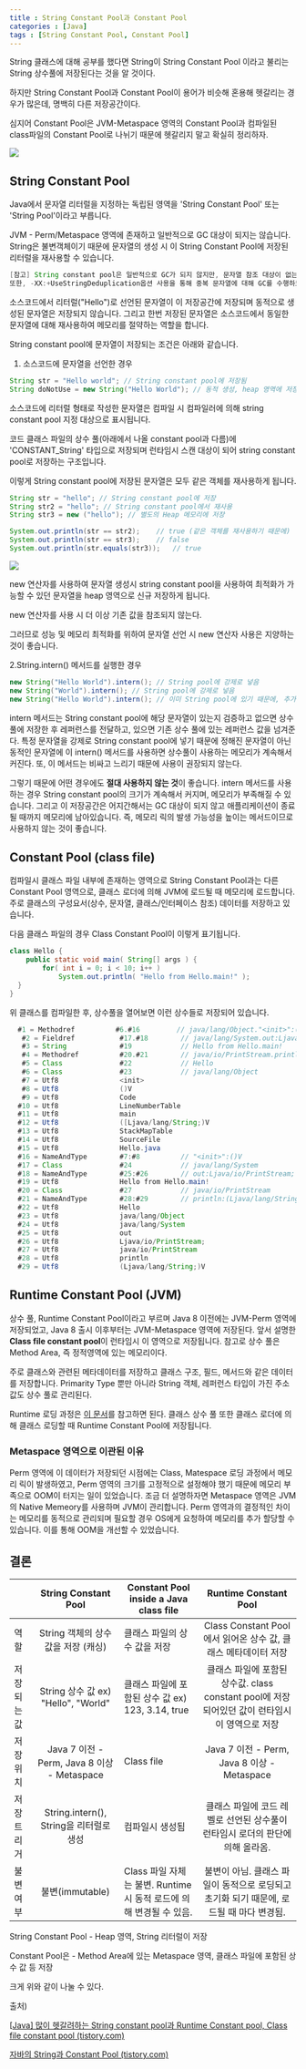 ```yaml
---
title : String Constant Pool과 Constant Pool
categories : [Java]
tags : [String Constant Pool, Constant Pool]
---
```


String 클래스에 대해 공부를 했다면 String이 String Constant Pool 이라고 불리는 String 상수풀에 저장된다는 것을 알 것이다.

하지만 String Constant Pool과 Constant Pool이 용어가 비슷해 혼용해 헷갈리는 경우가 많은데, 명백히 다른 저장공간이다.

심지어 Constant Pool은 JVM-Metaspace 영역의 Constant Pool과 컴파일된 class파일의 Constant Pool로 나뉘기 때문에 헷갈리지 말고 확실히 정리하자.

![](https://blog.kakaocdn.net/dn/eaJffC/btsgwMqYWOP/lWjjsBoXdDoUMWgrSr5ZCK/img.png)

## String Constant Pool

Java에서 문자열 리터럴을 지정하는 독립된 영역을 'String Constant Pool' 또는 'String Pool'이라고 부릅니다.

 JVM - Perm/Metaspace 영역에 존재하고 일반적으로 GC 대상이 되지는 않습니다. String은 불변객체이기 때문에 문자열의 생성 시 이 String Constant Pool에 저장된 리터럴을 재사용할 수 있습니다.

```java
[참고] String constant pool은 일반적으로 GC가 되지 않지만, 문자열 참조 대상이 없는 경우 선택적으로 GC 대상이 되기도 합니다. 
또한, -XX:+UseStringDeduplication옵션 사용을 통해 중복 문자열에 대해 GC를 수행하도록 트리거를 줄 수 있습니다. 자세한 내용은 여기를 참조해주세요.
```

소스코드에서 리터럴("Hello")로 선언된 문자열이 이 저장공간에 저장되며 동적으로 생성된 문자열은 저장되지 않습니다. 그리고 한번 저장된 문자열은 소스코드에서 동일한 문자열에 대해 재사용하여 메모리를 절약하는 역할을 합니다.

String constant pool에 문자열이 저장되는 조건은 아래와 같습니다.

1. 소스코드에 문자열을 선언한 경우

```java
String str = "Hello world"; // String constant pool에 저장됨
String doNotUse = new String("Hello World"); // 동적 생성, heap 영역에 저장됨
```

소스코드에 리터럴 형태로 작성한 문자열은 컴파일 시 컴파일러에 의해 string constant pool 지정 대상으로 표시됩니다.

코드 클래스 파일의 상수 풀(아래에서 나올 constant pool과 다름)에 'CONSTANT_String' 타입으로 저장되며 런타임시 스캔 대상이 되어 string constant pool로 저장하는 구조입니다.

이렇게 String constant pool에 저장된 문자열은 모두 같은 객체를 재사용하게 됩니다.

```java
String str = "hello"; // String constant pool에 저장
String str2 = "hello"; // String constant pool에서 재사용
String str3 = new ("hello"); // 별도의 Heap 메모리에 저장

System.out.println(str == str2);	// true (같은 객체를 재사용하기 때문에)
System.out.println(str == str3);	// false
System.out.println(str.equals(str3));	// true
```

![](https://blog.kakaocdn.net/dn/cotK5y/btsgCiZkpuA/Go6dv3XeaWJeR8hV71TUg0/img.png)

new 연산자를 사용하여 문자열 생성시 string constant pool을 사용하여 최적화가 가능할 수 있던 문자열을 heap 영역으로 신규 저장하게 됩니다. 

new 연산자를 사용 시 더 이상 기존 값을 참조되지 않는다.

그러므로 성능 및 메모리 최적화를 위하여 문자열 선언 시 new 연산자 사용은 지양하는 것이 좋습니다.

2.String.intern() 메서드를 실행한 경우

```java
new String("Hello World").intern(); // String pool에 강제로 넣음
new String("World").intern(); // String pool에 강제로 넣음
new String("Hello World").intern(); // 이미 String pool에 있기 때문에, 추가되지 않음
```

intern 메서드는 String constant pool에 해당 문자열이 있는지 검증하고 없으면 상수 풀에 저장한 후 레퍼런스를 전달하고, 있으면 기존 상수 풀에 있는 레퍼런스 값을 넘겨준다. 특정 문자열을 강제로 String constant pool에  넣기 때문에 정해진 문자열이 아닌 동적인 문자열에 이 intern() 메서드를 사용하면 상수풀이 사용하는 메모리가 계속해서 커진다. 또, 이 메서드는 비싸고 느리기 때문에 사용이 권장되지 않는다.

그렇기 때문에 어떤 경우에도 **절대 사용하지 않는 것**이 좋습니다. intern 메서드를 사용하는 경우 String constant pool의 크기가 계속해서 커지며, 메모리가 부족해질 수 있습니다. 그리고 이 저장공간은 어지간해서는 GC 대상이 되지 않고 애플리케이션이 종료될 때까지 메모리에 남아있습니다. 즉, 메모리 릭의 발생 가능성을 높이는 메서드이므로 사용하지 않는 것이 좋습니다.

## Constant Pool (class file)

컴파일시 클래스 파일 내부에 존재하는 영역으로 String Constant Pool과는 다른 Constant Pool 영역으로, 클래스 로더에 의해 JVM에 로드될 때 메모리에 로드합니다. 주로 클래스의 구성요서(상수, 문자열, 클래스/인터페이스 참조) 데이터를 저장하고 있습니다.

다음 클래스 파일의 경우 Class Constant Pool이 이렇게 표기됩니다.

```java
class Hello {
    public static void main( String[] args ) {
        for( int i = 0; i < 10; i++ )
            System.out.println( "Hello from Hello.main!" );
  }
}
```

위 클래스를 컴파일한 후, 상수풀을 열어보면 이런 상수들로 저장되어 있습니다.

```java
  #1 = Methodref          #6.#16         // java/lang/Object."<init>":()V
   #2 = Fieldref           #17.#18        // java/lang/System.out:Ljava/io/PrintStream;
   #3 = String             #19            // Hello from Hello.main!
   #4 = Methodref          #20.#21        // java/io/PrintStream.println:(Ljava/lang/String;)V
   #5 = Class              #22            // Hello
   #6 = Class              #23            // java/lang/Object
   #7 = Utf8               <init>
   #8 = Utf8               ()V
   #9 = Utf8               Code
  #10 = Utf8               LineNumberTable
  #11 = Utf8               main
  #12 = Utf8               ([Ljava/lang/String;)V
  #13 = Utf8               StackMapTable
  #14 = Utf8               SourceFile
  #15 = Utf8               Hello.java
  #16 = NameAndType        #7:#8          // "<init>":()V
  #17 = Class              #24            // java/lang/System
  #18 = NameAndType        #25:#26        // out:Ljava/io/PrintStream;
  #19 = Utf8               Hello from Hello.main!
  #20 = Class              #27            // java/io/PrintStream
  #21 = NameAndType        #28:#29        // println:(Ljava/lang/String;)V
  #22 = Utf8               Hello
  #23 = Utf8               java/lang/Object
  #24 = Utf8               java/lang/System
  #25 = Utf8               out
  #26 = Utf8               Ljava/io/PrintStream;
  #27 = Utf8               java/io/PrintStream
  #28 = Utf8               println
  #29 = Utf8               (Ljava/lang/String;)V
```

## Runtime Constant Pool (JVM)

상수 풀, Runtime Constant Pool이라고 부르며 Java 8 이전에는 JVM-Perm 영역에 저장되었고, Java 8 출시 이후부터는 JVM-Metaspace 영역에 저장된다. 앞서 설명한 **Class file constant pool**이 런타임시 이 영역으로 저장됩니다. 참고로 상수 풀은 Method Area, 즉 정적영역에 있는 메모리이다.

주로 클래스와 관련된 메타데이터를 저장하고 클래스 구조, 필드, 메서드와 같은 데이터를 저장합니다. Primarity Type 뿐만 아니라 String 객체, 레퍼런스 타입이 가진 주소 값도 상수 풀로 관리된다.

Runtime 로딩 과정은 [이 문서](https://docs.oracle.com/javase/specs/jvms/se6/html/ConstantPool.doc.html)를 참고하면 된다. 클래스 상수 풀 또한 클래스 로더에 의해 클래스 로딩할 때 Runtime Constant Pool에 저장됩니다.

### Metaspace 영역으로 이관된 이유

Perm 영역에 이 데이터가 저장되던 시점에는 Class, Matespace 로딩 과정에서 메모리 릭이 발생하였고, Perm 영역의 크기를 고정적으로 설정해야 했기 때문에 메모리 부족으로 OOM이 터지는 일이 있었습니다. 조금 더 설명하자면 Metaspace 영역은 JVM의 Native Memeory를 사용하며 JVM이 관리합니다. Perm 영역과의 결정적인 차이는 메모리를 동적으로 관리되며 필요할 경우 OS에게 요청하여 메모리를 추가 할당할 수 있습니다. 이를 통해 OOM을 개선할 수 있었습니다.

## 결론

|             |            String Constant Pool             | Constant Pool inside a Java class file                       |                    Runtime Constant Pool                     |
| ----------- | :-----------------------------------------: | ------------------------------------------------------------ | :----------------------------------------------------------: |
| 역할        |     String 객체의 상수 값을 저장 (캐싱)     | 클래스 파일의 상수 값을 저장                                 | Class Constant Pool에서 읽어온 상수 값, 클래스 메타데이터 저장 |
| 저장되는 값 |     String 상수 값 ex) "Hello", "World"     | 클래스 파일에 포함된 상수 값 ex) 123, 3.14,  true            | 클래스 파일에 포함된 상수값. class constant pool에 저장되어있던 값이 런타임시 이 영역으로 저장 |
| 저장 위치   | Java 7 이전 - Perm, Java 8 이상 - Metaspace | Class file                                                   |         Java 7 이전 - Perm, Java 8 이상 - Metaspace          |
| 저장 트리거 |   String.intern(), String을 리터럴로 생성   | 컴파일시 생성됨                                              | 클래스 파일에 코드 레벨로 선언된 상수풀이 런타임시 로더의 판단에 의해 올라옴. |
| 불변 여부   |               불변(immutable)               | Class 파일 자체는 불변. Runtime 시 동적 로드에 의해 변경될 수 있음. | 불변이 아님. 클래스 파일이 동적으로 로딩되고 초기화 되기 때문에, 로드될 때 마다 변경됨. |

String Constant Pool - Heap 영역, String 리터럴이 저장

Constant Pool은 - Method Area에 있는 Metaspace 영역, 클래스 파일에 포함된 상수 값 등 저장

크게 위와 같이 나눌 수 있다.

출처) 

[[Java\] 많이 헷갈려하는 String constant pool과 Runtime Constant pool, Class file constant pool (tistory.com)](https://deveric.tistory.com/123)

[자바의 String과 Constant Pool (tistory.com)](https://jiwondev.tistory.com/114)

